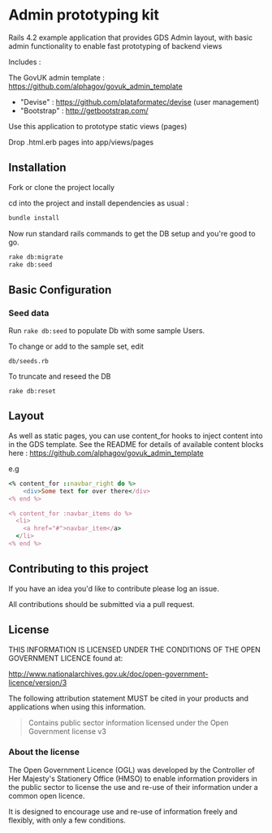 # Admin prototyping kit

Rails 4.2 example application that provides GDS Admin layout, with basic
admin functionality to enable fast prototyping of backend views

Includes :

The GovUK admin template :  https://github.com/alphagov/govuk_admin_template

* "Devise" : https://github.com/plataformatec/devise (user management)
* "Bootstrap" : http://getbootstrap.com/


Use this application to prototype static views (pages)

Drop .html.erb pages into app/views/pages

## Installation

Fork or clone the project locally

cd into the project and install dependencies as usual :

```bash
bundle install
```

Now run standard rails commands to get the DB setup and you're good to go.

```bash
rake db:migrate
rake db:seed
```

## Basic Configuration

###  Seed data

Run ```rake db:seed``` to populate Db with some sample Users.

To change or add to the sample set, edit
```
db/seeds.rb
```

To truncate and reseed the DB

```
rake db:reset
```

## Layout

As well as static pages, you can use content_for hooks to inject content into
in the GDS template. See the README for details of available content blocks
here : https://github.com/alphagov/govuk_admin_template

 e.g

```ruby
<% content_for ::navbar_right do %>
    <div>Some text for over there</div>
<% end %>

<% content_for :navbar_items do %>
  <li>
    <a href="#">navbar_item</a>
  </li>
<% end %>
```

## Contributing to this project

If you have an idea you'd like to contribute please log an issue.

All contributions should be submitted via a pull request.

## License

THIS INFORMATION IS LICENSED UNDER THE CONDITIONS OF THE OPEN GOVERNMENT LICENCE found at:

http://www.nationalarchives.gov.uk/doc/open-government-licence/version/3

The following attribution statement MUST be cited in your products and applications when using this information.

>Contains public sector information licensed under the Open Government license v3

### About the license

The Open Government Licence (OGL) was developed by the Controller of Her Majesty's Stationery Office (HMSO) to enable information providers in the public sector to license the use and re-use of their information under a common open licence.

It is designed to encourage use and re-use of information freely and flexibly, with only a few conditions.
